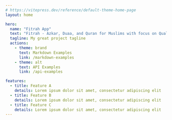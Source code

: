 ```yaml
---
# https://vitepress.dev/reference/default-theme-home-page
layout: home

hero:
  name: "Fitrah App"
  text: "Fitrah - Azkar, Duaa, and Quran for Muslims with focus on Quality and Privacy"
  tagline: My great project tagline
  actions:
    - theme: brand
      text: Markdown Examples
      link: /markdown-examples
    - theme: alt
      text: API Examples
      link: /api-examples

features:
  - title: Feature A
    details: Lorem ipsum dolor sit amet, consectetur adipiscing elit
  - title: Feature B
    details: Lorem ipsum dolor sit amet, consectetur adipiscing elit
  - title: Feature C
    details: Lorem ipsum dolor sit amet, consectetur adipiscing elit
---
```


